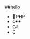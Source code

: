 ##‎hello‎          
-  🐘 PHP        
-  C++                       
-  C#                                
-  C                                      